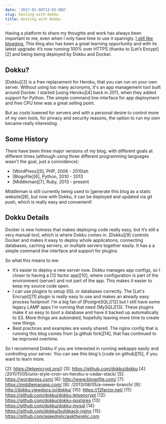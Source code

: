 ```yaml
---
date: '2017-01-08T13:03:00Z'
slug: hosting-with-dokku
title: Hosting with Dokku
---
```



Having a platform to share my thoughts and work has always been important to me,
even when I only have time to use it sparingly. [I still like blogging.][1] This
blog also has been a great learning opportunity and with its latest upgrade:
it’s now running 100% over HTTPS (thanks to [Let’s Encypt][2] and being being
deployed by Dokku and Docker.

## Dokku?

[Dokku][3] is a free replacement for Heroku, that you can run on your own
server. Without using too many acronyms, it's an app management tool built
around Docker. I started [using Heroku][4] back in 2011, when they added support
for Python. The simple command line interface for app deployment and free CPU
time was a great selling point.

But as costs lowered for servers and with a personal desire to control more of
my own tools, for privacy and security reasons, the option to run my own became
really interesting.

## Some History

There have been three major versions of my blog, with different goals at
different times (although using three different programming languages wasn't
the goal, just a coincidence):

* [WordPress][5], PHP, 2006 - 2010ish
* [Blogofile][6], Python, 2010 - 2013
* [Middleman][7], Ruby, 2013 - present

Middleman is still currently being used to [generate this blog as a static
website][8], but now with Dokku, it can be deployed and updated via git push,
which is really easy and convenient!

## Dokku Details

Docker is new hotness that makes deploying code really easy, but it’s still
a very manual tool, which is where Dokku comes in.
[Dokku][9] controls Docker and makes it easy to
deploy whole applications; connecting databases,  caching servers, or multiple
servers together easily. It has a a simple command line interface and support
for plugins.

So what this means to me:

* It’s easier to deploy a new server now. Dokku manages app configs, so I closer
  to having a [12 factor app][10], where configuration is part of the
  environment (server) and not part of the app. This makes it easier to keep my
  source code open.
* I can use plugins to setup SSL or databases correctly. The
  [Let's Encrypt][11] plugin is really easy to use and makes an already easy
  process foolproof. I'm a big fan of [PostgreSQL][12] but I still have some
  legacy LAMP apps I'm running that need [MySQL][13]. These plugins make it so
  easy to boot a database and have it backed up automatically to S3. More things
  are automated, hopefully leaving more time to create new things.
* Best practices and examples are easily shared. The nginx config that is
  running this blog comes from [a github fork][14], that has continued to be
  improved overtime.

So I recommend Dokku if you are interested in running webapps easily and
controlling your server. You can see this blog's [code on github][15], if you
want to learn more.


[1]: http://waxy.org/2016/11/redesigning-waxy-2016-edition/
[2]: https://letsencrypt.org/)
[3]: https://github.com/dokku/dokku
[4]: /2011/11/05/unix-style-cron-on-heroku-s-cedar-stack/
[5]: https://wordpress.com/
[6]: http://www.blogofile.com/
[7]: https://middlemanapp.com/
[8]: /2013/08/05/a-newer-branch/
[9]: http://dokku.viewdocs.io/dokku/
[10]: https://12factor.net/
[11]: https://github.com/dokku/dokku-letsencrypt
[12]: https://github.com/dokku/dokku-postgres
[13]: https://github.com/dokku/dokku-mysql
[14]: https://github.com/dokku/buildpack-nginx
[15]: https://github.com/askedrelic/asktherelic.com
